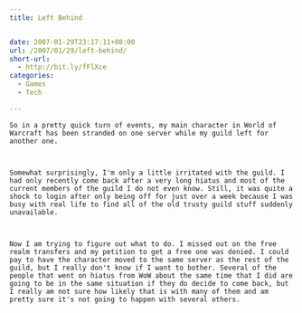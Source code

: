 ```yaml
---
title: Left Behind


date: 2007-01-29T23:17:11+00:00
url: /2007/01/29/left-behind/
short-url:
  - http://bit.ly/fFlXce
categories:
  - Games
  - Tech

---
```

<div class='microid-mailto+http:sha1:84aee140e902f0b608c38ac42776be16dfc718ad'>
  
    So in a pretty quick turn of events, my main character in World of Warcraft has been stranded on one server while my guild left for another one.
  
  
  
    Somewhat surprisingly, I'm only a little irritated with the guild. I had only recently come back after a very long hiatus and most of the current members of the guild I do not even know. Still, it was quite a shock to login after only being off for just over a week because I was busy with real life to find all of the old trusty guild stuff suddenly unavailable.
  
  
  
    Now I am trying to figure out what to do. I missed out on the free realm transfers and my petition to get a free one was denied. I could pay to have the character moved to the same server as the rest of the guild, but I really don't know if I want to bother. Several of the people that went on hiatus from WoW about the same time that I did are going to be in the same situation if they do decide to come back, but I really am not sure how likely that is with many of them and am pretty sure it's not going to happen with several others.
  
